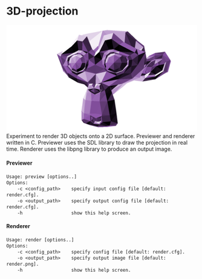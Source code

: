 # 3D-projection
![](https://github.com/hellux/3d-projection/blob/master/examples/suzanne/suz_render.png "Render of Suzanne")
Experiment to render 3D objects onto a 2D surface. Previewer and renderer written in C. Previewer uses the SDL library to draw the projection in real time. Renderer uses the libpng library to produce an output image.

#### Previewer
```
Usage: preview [options..]
Options:
    -c <config_path>    specify input config file [default: render.cfg].
    -o <output_path>    specify output config file [default: render.cfg].
    -h                  show this help screen.
```

#### Renderer
```
Usage: render [options..]
Options:
    -c <config_path>    specify config file [default: render.cfg].
    -o <output_path>    specify output image file [default: render.png].
    -h                  show this help screen.
```
